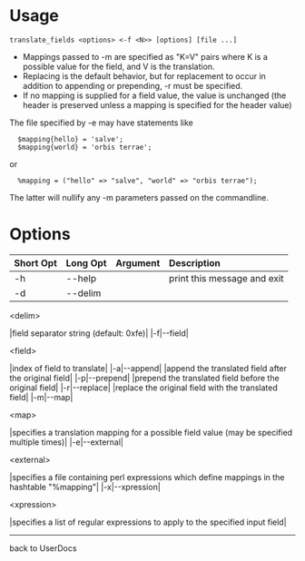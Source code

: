 # Usage #

`translate_fields <options> <-f <N>> [options] [file ...]`

  * Mappings passed to -m are specified as "K=V" pairs where K is a possible value for the field, and V is the translation.
  * Replacing is the default behavior, but for replacement to occur in addition to appending or prepending, -r must be specified.
  * If no mapping is supplied for a field value, the value is unchanged (the header is preserved unless a mapping is specified for the header value)

The file specified by -e may have statements like
```
  $mapping{hello} = 'salve';
  $mapping{world} = 'orbis terrae';
```
or
```
  %mapping = ("hello" => "salve", "world" => "orbis terrae");
```
The latter will nullify any -m parameters passed on the commandline.


# Options #
|**Short Opt**|**Long Opt**|**Argument**|**Description**|
|:------------|:-----------|:-----------|:--------------|
|-h|--help|  |print this message and exit|
|-d|--delim|

&lt;delim&gt;

 |field separator string (default: 0xfe)|
|-f|--field|

&lt;field&gt;

 |index of field to translate|
|-a|--append|  |append the translated field after the original field|
|-p|--prepend|  |prepend the translated field before the original field|
|-r|--replace|  |replace the original field with the translated field|
|-m|--map|

&lt;map&gt;

 |specifies a translation mapping for a possible field value (may be specified multiple times)|
|-e|--external|

&lt;external&gt;

 |specifies a file containing perl expressions which define mappings in the hashtable "%mapping"|
|-x|--xpression|

&lt;xpression&gt;

 |specifies a list of regular expressions to apply to the specified input field|


---

back to UserDocs